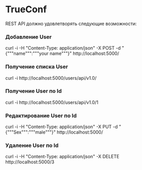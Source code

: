 # TrueConf

REST API должно удовлетворять следующие возможности:
### Добавление User
curl -i -H "Content-Type: application/json" -X POST -d "{"""name""":"""your name"""}" http://localhost:5000/
### Получение списка User
curl -i http://localhost:5000/users/api/v1.0/
### Получение User по Id
curl -i http://localhost:5000/users/api/v1.0/1
### Редактирование User по Id
curl -i -H "Content-Type: application/json" -X PUT -d "{"""Sex""":"""male"""}" http://localhost:5000/
### Удаление User по Id
curl -i -H "Content-Type: application/json" -X DELETE http://localhost:5000/3
